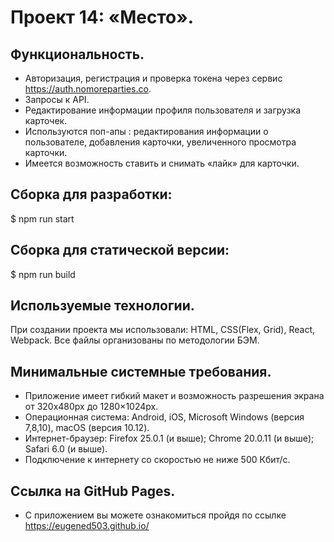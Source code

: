 # Проект 14: «Место».

## Функциональность.
* Авторизация, регистрация и проверка токена через сервис https://auth.nomoreparties.co.
* Запросы к API.
* Редактирование информации профиля пользователя и загрузка карточек.
* Используются поп-апы : редактирования информации о пользователе, добавления карточки, увеличенного просмотра  карточки.
* Имеется возможность ставить и снимать «лайк» для карточки.

## Сборка для разработки:
$ npm run start

## Сборка для статической версии:
$ npm run build

## Используемые технологии.
При создании проекта мы использовали: HTML, СSS(Flex, Grid), React, Webpack. Все файлы организованы по методологии БЭМ.

## Минимальные системные требования.
* Приложение имеет гибкий макет и возможность разрешения экрана от 320x480px до 1280×1024px.
* Операционная система: Android, iOS, Microsoft Windows (версия 7,8,10), macOS (версия 10.12).
* Интернет-браузер: Firefox 25.0.1 (и выше); Chrome 20.0.11 (и выше); Safari 6.0 (и выше).
* Подключение к интернету со скоростью не ниже 500 Кбит/с.

## Ссылка на GitHub Pages.
* С приложением вы можете ознакомиться пройдя по ссылке https://eugened503.github.io/



 

